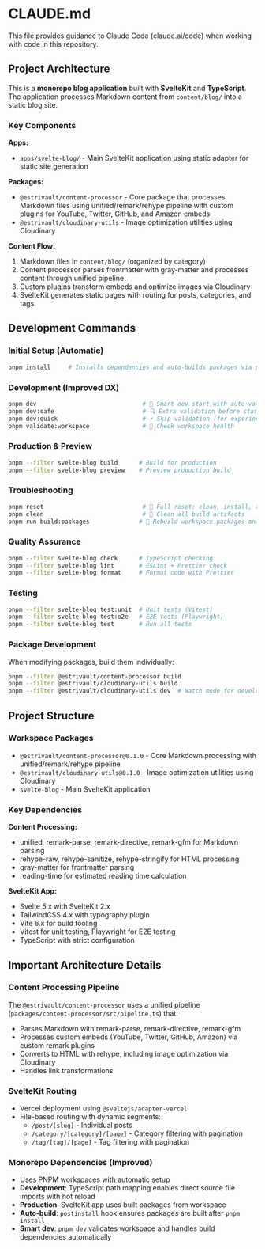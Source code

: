 # CLAUDE.md

This file provides guidance to Claude Code (claude.ai/code) when working with code in this repository.

## Project Architecture

This is a **monorepo blog application** built with **SvelteKit** and **TypeScript**. The application processes Markdown content from `content/blog/` into a static blog site.

### Key Components

**Apps:**
- `apps/svelte-blog/` - Main SvelteKit application using static adapter for static site generation

**Packages:**
- `@estrivault/content-processor` - Core package that processes Markdown files using unified/remark/rehype pipeline with custom plugins for YouTube, Twitter, GitHub, and Amazon embeds
- `@estrivault/cloudinary-utils` - Image optimization utilities using Cloudinary

**Content Flow:**
1. Markdown files in `content/blog/` (organized by category)
2. Content processor parses frontmatter with gray-matter and processes content through unified pipeline
3. Custom plugins transform embeds and optimize images via Cloudinary
4. SvelteKit generates static pages with routing for posts, categories, and tags

## Development Commands

### Initial Setup (Automatic)
```bash
pnpm install     # Installs dependencies and auto-builds packages via postinstall
```

### Development (Improved DX)
```bash
pnpm dev                              # 🚀 Smart dev start with auto-validation and hot reload
pnpm dev:safe                         # 🔍 Extra validation before starting
pnpm dev:quick                        # ⚡ Skip validation (for experienced developers)
pnpm validate:workspace               # 🧪 Check workspace health
```

### Production & Preview
```bash
pnpm --filter svelte-blog build      # Build for production
pnpm --filter svelte-blog preview    # Preview production build
```

### Troubleshooting
```bash
pnpm reset                            # 🔄 Full reset: clean, install, rebuild
pnpm clean                            # 🧹 Clean all build artifacts
pnpm run build:packages              # 🔨 Rebuild workspace packages only
```

### Quality Assurance
```bash
pnpm --filter svelte-blog check      # TypeScript checking
pnpm --filter svelte-blog lint       # ESLint + Prettier check
pnpm --filter svelte-blog format     # Format code with Prettier
```

### Testing
```bash
pnpm --filter svelte-blog test:unit  # Unit tests (Vitest)
pnpm --filter svelte-blog test:e2e   # E2E tests (Playwright)
pnpm --filter svelte-blog test       # Run all tests
```

### Package Development
When modifying packages, build them individually:
```bash
pnpm --filter @estrivault/content-processor build
pnpm --filter @estrivault/cloudinary-utils build
pnpm --filter @estrivault/cloudinary-utils dev  # Watch mode for development
```

## Project Structure

### Workspace Packages
- `@estrivault/content-processor@0.1.0` - Core Markdown processing with unified/remark/rehype pipeline
- `@estrivault/cloudinary-utils@0.1.0` - Image optimization utilities using Cloudinary
- `svelte-blog` - Main SvelteKit application

### Key Dependencies
**Content Processing:**
- unified, remark-parse, remark-directive, remark-gfm for Markdown parsing
- rehype-raw, rehype-sanitize, rehype-stringify for HTML processing
- gray-matter for frontmatter parsing
- reading-time for estimated reading time calculation

**SvelteKit App:**
- Svelte 5.x with SvelteKit 2.x
- TailwindCSS 4.x with typography plugin
- Vite 6.x for build tooling
- Vitest for unit testing, Playwright for E2E testing
- TypeScript with strict configuration

## Important Architecture Details

### Content Processing Pipeline
The `@estrivault/content-processor` uses a unified pipeline (`packages/content-processor/src/pipeline.ts`) that:
- Parses Markdown with remark-parse, remark-directive, remark-gfm
- Processes custom embeds (YouTube, Twitter, GitHub, Amazon) via custom remark plugins
- Converts to HTML with rehype, including image optimization via Cloudinary
- Handles link transformations

### SvelteKit Routing
- Vercel deployment using `@sveltejs/adapter-vercel`
- File-based routing with dynamic segments:
  - `/post/[slug]` - Individual posts
  - `/category/[category]/[page]` - Category filtering with pagination
  - `/tag/[tag]/[page]` - Tag filtering with pagination

### Monorepo Dependencies (Improved)
- Uses PNPM workspaces with automatic setup
- **Development**: TypeScript path mapping enables direct source file imports with hot reload
- **Production**: SvelteKit app uses built packages from workspace
- **Auto-build**: `postinstall` hook ensures packages are built after `pnpm install`
- **Smart dev**: `pnpm dev` validates workspace and handles build dependencies automatically
